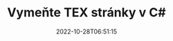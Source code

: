 ---
############################# Static ############################
layout: "auto-gen-merger"
date: 2022-10-28T06:51:15
draft: false
otherformats: vsdx vssm vssx vstm vstx vsx vtx xlam xls xlsb xlsm xlsx xlt xltm xltx xps

############################# Head ############################
head_title: "Vymeňte a vymeňte TEX stránky v C#"
head_description: "Vymeňte a vymeňte pozície dvoch stránok v súbore TEX v C# pomocou rozhrania API na zlúčenie dokumentov."

############################# Header ############################
title: "Vymeňte TEX stránky v C#"
description: "Vymeňte TEX stránky za pár riadkov kódu .NET."
bg_image: "https://cms.admin.containerize.com/templates/aspose/App_Themes/V3/images/bg/header1.png"
bg_overlay: false
button:
    enable: true
    icon: "fas fa-arrow-down"
    label: "Stiahnite si bezplatnú skúšobnú verziu"
    link: "https://downloads.groupdocs.com/merger/net"

############################# SubMenu ############################
submenu:
    enable: true

    left:
        img_alt: "GroupDocs.Merger for .NET"
        image: "https://cms.admin.containerize.com/templates/groupdocs/images/product-logos/90x90-noborder/groupdocs-merger-net.png"
        product: "GroupDocs.Merger"
        platform: ".NET"

    middle:
        button:

            # button loop
            - link: "https://apireference.groupdocs.com/merger/net"
              text: "Referencia API"

            # button loop
            - link: "https://github.com/groupdocs-merger"
              text: "Príklady kódov"

            # button loop
            - link: "https://products.groupdocs.app/merger/family"
              text: "Živé ukážky"

            # button loop
            - link: "https://purchase.groupdocs.com/pricing/merger/net"
              text: "Stanovenie cien"

    right:
        link_download: "https://downloads.groupdocs.com/merger"
        link_learn: "https://docs.groupdocs.com/merger/net"
        link_buy: "https://purchase.groupdocs.com"

############################# About ############################
about:
    enable: true
    title: "O GroupDocs.Merger for .NET API"
    content: |
        [GroupDocs.Merger for .NET](/sk/merger/net/) ponúka jednoduché riešenie na bezpečné zlúčenie a rozdelenie medzi širokou škálou formátov dokumentov vrátane PDF, Microsoft Office (Word, Excel, PowerPoint , OneNote), OpenDocument, HTML, obrázky a mnoho ďalších v aplikáciách .NET. Pridaním iba niekoľkých riadkov kódu vykonajte niekoľko operácií s dokumentom, ako je presunutie, odstránenie, otočenie, výmena, extrahovanie alebo zmena orientácie strán v dokumentoch. Rozhranie API na zlučovanie dokumentov tiež podporuje zobrazenie náhľadu stránok dokumentu ako obrázka na analýzu štruktúry dokumentu, formátovania a obsahu na stránke.
        
        GroupDocs.Merger API je tou správnou voľbou pre podnikové riešenia, ktoré vyžadujú funkcie na výmenu stránok súborov. Tieto rozhrania API sú dobre podporované na všetkých hlavných operačných systémoch a platformách vrátane .NET Framework, .NET Standard, .NET Core, Mono.

############################# Steps ############################
steps:
    enable: true
    title_left: "Vymeňte TEX strán súboru v .NET"
    content_left: |
        [GroupDocs.Merger for .NET](/sk/merger/net/) uľahčuje vývojárom C# vymieňať si stránky v rámci súboru TEX implementáciou niekoľkých jednoduchých krokov .
        
        * Inicializujte **SwapOptions** a zadajte čísla strán na výmenu.
        * Vytvorte novú inštanciu **Merger** a zadajte cestu zdrojového dokumentu ako parameter konštruktora.
        * Zavolajte na **SwapPages** a odovzdajte objekt **SwapOptions**.
        * Zavolajte na **Uložiť** a zadajte cestu k súboru na uloženie výsledného dokumentu.

    title_right: "Požiadavky na systém"
    content_right: |
        Rozhrania API GroupDocs.Merger for .NET sú podporované na všetkých hlavných platformách a operačných systémoch. Pred spustením nižšie uvedeného kódu sa uistite, že máte vo svojom systéme nainštalované nasledujúce predpoklady.

        * Operačné systémy: Microsoft Windows, Linux, MacOS
        * Vývojové prostredia: Visual Studio, Xamarin, MonoDevelop
        * Rámce: .NET Framework, .NET Standard, .NET Core, Mono
        * Stiahnite si najnovšiu verziu GroupDocs.Merger for .NET z [NuGet](https://www.nuget.org/packages/groupdocs.merger)
         
    code: |
     {{% merger/additional-styles %}}
     {{< merger/code-merger title="Ako vymeniť stránky súboru TEX pomocou vzorového kódu C#">}}

        ```csharp    
        // Vymeňte TEX stránky súboru pomocou GroupDocs.Merger API
        int pageNumber1 = 6;
        int pageNumber2 = 1;

        // Inicializujte triedu SwapOptions, aby ste určili čísla strán na výmenu
        SwapOptions swapOptions = new SwapOptions(pageNumber2, pageNumber1);

        // Okamžité zlúčenie so vstupným dokumentom TEX
        using (Merger merger = new Merger("input.tex"))
          {
            // Zavolajte metódu SwapPages a odovzdajte jej objekt SwapOptions
            merger.SwapPages(swapOptions);
    
            // Zavolajte metódu Uložiť a zadajte požadovanú cestu k súboru na uloženie výstupného dokumentu
            merger.Save("output.tex");
          }
        ```
     {{< /merger/code-merger >}}

############################# Demos ############################
demos:
    enable: true
    title: "Živé ukážky – Vymeňte TEX stránok súboru online"
    content: |
       Vymeňte si stránky so súbormi TEX hneď teraz na webovej lokalite [GroupDocs.Merger Live Demos](https://products.groupdocs.app/splitter/swap-pages/tex).
       Živá ukážka má nasledujúce výhody.
        
############################# About Formats ############################
about_formats:
    enable: true

############################# More Formats ############################
more_formats:
    enable: true
    title: "Vymeňte strany iných formátov súborov"
    content: |
        API na zlúčenie a rozdelenie dokumentov .NET pre formáty súborov a obrázky. Vymeňte niektoré z populárnych formátov súborov, ako je uvedené nižšie.

############################# Back to top ###############################
back_to_top:
    enable: true
---